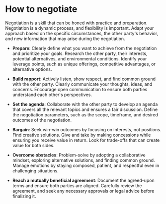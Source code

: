 # How to negotiate

Negotiation is a skill that can be honed with practice and preparation. Negotiation is a dynamic process, and flexibility is important. Adapt your approach based on the specific circumstances, the other party's behavior, and new information that may arise during the negotiation.

* **Prepare**: Clearly define what you want to achieve from the negotiation and prioritize your goals. Research the other party, their interests, potential alternatives, and environmental conditions. Identify your leverage points, such as unique offerings, competitive advantages, or alternative options.

* **Build rapport**: Actively listen, show respect, and find common ground with the other party. Clearly communicate your thoughts, ideas, and concerns. Encourage open communication to ensure both parties understand each other's perspectives.

* **Set the agenda**: Collaborate with the other party to develop an agenda that covers all the relevant topics and ensures a fair discussion. Define the negotiation parameters, such as the scope, timeframe, and desired outcomes of the negotiation.

* **Bargain**: Seek win-win outcomes by focusing on interests, not positions. Find creative solutions. Give and take by making concessions while ensuring you receive value in return. Look for trade-offs that can create value for both sides.

* **Overcome obstacles**: Problem-solve by adopting a collaborative mindset, exploring alternative solutions, and finding common ground. Manage emotions by staying composed, patient, and respectful even in challenging situations.

* **Reach a mutually beneficial agreement**: Document the agreed-upon terms and ensure both parties are aligned.
Carefully review the agreement, and seek any necessary approvals or legal advice before finalizing it.
